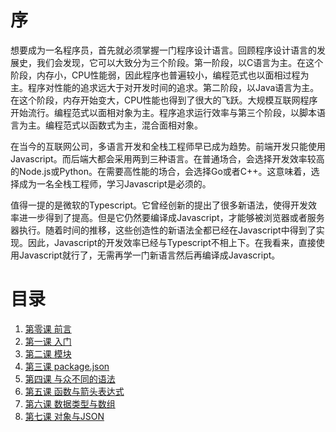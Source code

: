 # 序
想要成为一名程序员，首先就必须掌握一门程序设计语言。回顾程序设计语言的发展史，我们会发现，它可以大致分为三个阶段。第一阶段，以C语言为主。在这个阶段，内存小，CPU性能弱，因此程序也普遍较小，编程范式也以面相过程为主。程序对性能的追求远大于对开发时间的追求。第二阶段，以Java语言为主。在这个阶段，内存开始变大，CPU性能也得到了很大的飞跃。大规模互联网程序开始流行。编程范式以面相对象为主。程序追求运行效率与第三个阶段，以脚本语言为主。编程范式以函数式为主，混合面相对象。

在当今的互联网公司，多语言开发和全栈工程师早已成为趋势。前端开发只能使用Javascript。而后端大都会采用两到三种语言。在普通场合，会选择开发效率较高的Node.js或Python。在需要高性能的场合，会选择Go或者C++。这意味着，选择成为一名全栈工程师，学习Javascript是必须的。

值得一提的是微软的Typescript。它曾经创新的提出了很多新语法，使得开发效率进一步得到了提高。但是它仍然要编译成Javascript，才能够被浏览器或者服务器执行。随着时间的推移，这些创造性的新语法全都已经在Javascript中得到了实现。因此，Javascript的开发效率已经与Typescript不相上下。在我看来，直接使用Javascript就行了，无需再学一门新语言然后再编译成Javascript。
# 目录
1. [第零课 前言](lesson0.md)
1. [第一课 入门](lesson1.md)
1. [第二课 模块](lesson2.md)
1. [第三课 package.json](lesson3.md)
1. [第四课 与众不同的语法](lesson4.md)
1. [第五课 函数与箭头表达式](lesson5.md)
1. [第六课 数据类型与数组](lesson6.md)
1. [第七课 对象与JSON](lesson7.md)